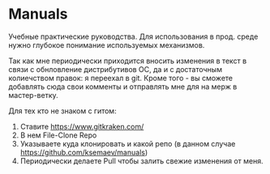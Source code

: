# Manuals
Учебные практические руководства. Для использования в прод. среде нужно глубокое понимание используемых механизмов.

Так как мне периодически приходится вносить изменения в текст в связи с обнловление дистрибутивов ОС, да и с достаточным колиечством правок: я переехал в git.
Кроме того - вы сможете добавлять сюда свои комменты и отправлять мне для на мерж в мастер-ветку.


Для тех кто не знаком с гитом:
1) Ставите https://www.gitkraken.com/
2) В нем File-Clone Repo
3) Указываете куда клонировать и какой репо (в данном случае https://github.com/ksemaev/manuals)
4) Периодически делаете Pull чтобы залить свежие изменения от меня.

